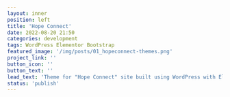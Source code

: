 ```yaml
---
layout: inner
position: left
title: 'Hope Connect'
date: 2022-08-20 21:50
categories: development
tags: WordPress Elementor Bootstrap
featured_image: '/img/posts/01_hopeconnect-themes.png'
project_link: ''
button_icon: ''
button_text: ''
lead_text: 'Theme for "Hope Connect" site built using WordPress with Elementor Builder.'
status: 'publish'
---
```

